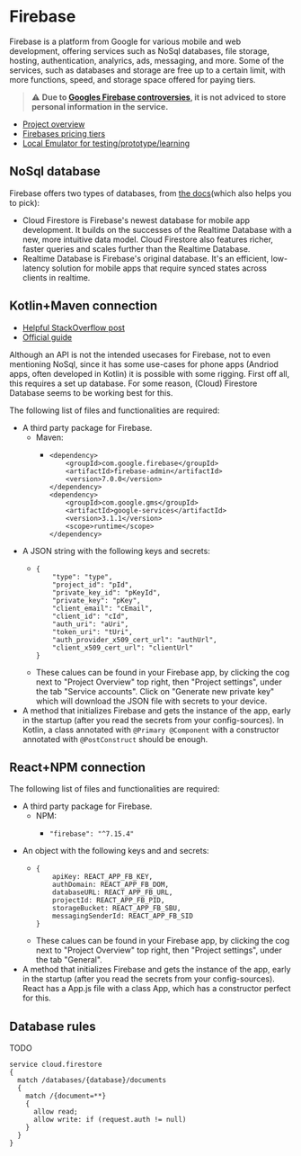 # Firebase

Firebase is a platform from Google for various mobile and web development, offering services such as NoSql databases, file storage, hosting, authentication, analyrics, ads, messaging, and more. Some of the services, such as databases and storage are free up to a certain limit, with more functions, speed, and storage space offered for paying tiers.

> :warning: **Due to [Googles Firebase controversies](https://archive.md/Zjpb1), it is not adviced to store personal information in the service.**

- [Project overview](https://console.firebase.google.com)
- [Firebases pricing tiers](https://firebase.google.com/pricing)
- [Local Emulator for testing/prototype/learning](https://firebase.google.com/docs/emulator-suite)

## NoSql database

Firebase offers two types of databases, from [the docs](https://firebase.google.com/docs/database/rtdb-vs-firestore)(which also helps you to pick):

- Cloud Firestore is Firebase's newest database for mobile app development. It builds on the successes of the Realtime Database with a new, more intuitive data model. Cloud Firestore also features richer, faster queries and scales further than the Realtime Database.
- Realtime Database is Firebase's original database. It's an efficient, low-latency solution for mobile apps that require synced states across clients in realtime.

## Kotlin+Maven connection

- [Helpful StackOverflow post](https://stackoverflow.com/questions/40799258/where-can-i-get-serviceaccountcredentials-json-for-firebase-admin)
- [Official guide](https://firebase.google.com/docs/database/admin/start#authenticate-with-admin-privileges)

Although an API is not the intended usecases for Firebase, not to even mentioning NoSql, since it has some use-cases for phone apps (Andriod apps, often developed in Kotlin) it is possible with some rigging.
First off all, this requires a set up database. For some reason, (Cloud) Firestore Database seems to be working best for this.

The following list of files and functionalities are required:
- A third party package for Firebase.
  - Maven: 
    - ```
      <dependency>
          <groupId>com.google.firebase</groupId>
          <artifactId>firebase-admin</artifactId>
          <version>7.0.0</version>
      </dependency>
      <dependency>
          <groupId>com.google.gms</groupId>
          <artifactId>google-services</artifactId>
          <version>3.1.1</version>
          <scope>runtime</scope>
      </dependency>
      ```
- A JSON string with the following keys and secrets:
  - ```
    {
        "type": "type",
        "project_id": "pId",
        "private_key_id": "pKeyId",
        "private_key": "pKey",
        "client_email": "cEmail",
        "client_id": "cId",
        "auth_uri": "aUri",
        "token_uri": "tUri",
        "auth_provider_x509_cert_url": "authUrl",
        "client_x509_cert_url": "clientUrl"
    }
    ```
  - These calues can be found in your Firebase app, by clicking the cog next to "Project Overview" top right, then "Project settings", under the tab "Service accounts". Click on "Generate new private key" which will download the JSON file with secrets to your device.
- A method that initializes Firebase and gets the instance of the app, early in the startup (after you read the secrets from your config-sources). In Kotlin, a class annotated with
``` @Primary @Component ``` with a constructor annotated with ``` @PostConstruct ``` should be enough.

## React+NPM connection

The following list of files and functionalities are required:
- A third party package for Firebase.
  - NPM:
    - ```
      "firebase": "^7.15.4"
      ```
- An object with the following keys and and secrets:
  - ```
    {
        apiKey: REACT_APP_FB_KEY,
        authDomain: REACT_APP_FB_DOM,
        databaseURL: REACT_APP_FB_URL,
        projectId: REACT_APP_FB_PID,
        storageBucket: REACT_APP_FB_SBU,
        messagingSenderId: REACT_APP_FB_SID
    }
    ```
  - These calues can be found in your Firebase app, by clicking the cog next to "Project Overview" top right, then "Project settings", under the tab "General".
- A method that initializes Firebase and gets the instance of the app, early in the startup (after you read the secrets from your config-sources). React has a App.js file with a class App, which has a constructor perfect for this.

## Database rules

TODO

```
service cloud.firestore 
{
  match /databases/{database}/documents 
  {
    match /{document=**} 
    {
      allow read;
      allow write: if (request.auth != null)
    }
  }
}
```